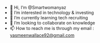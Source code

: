 - 👋 Hi, I’m @Smartwomanyaz
- 👀 I’m interested in technology & investing  
- 🌱 I’m currently learning tech recruiting
- 💞️ I’m looking to collaborate on knowledge 
- 📫 How to reach me is through my email : yasmeenwallace92@gmail.com

<!---
Smartwomanyaz/Smartwomanyaz is a ✨ special ✨ repository because its `README.md` (this file) appears on your GitHub profile.
You can click the Preview link to take a look at your changes.
--->
